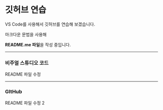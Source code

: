 # 깃허브 연습

VS Code를 사용해서 깃허브를 연습해 보겠습니다.

마크다운 문법을 사용해

**README.me 파일**을 작성 중입니다.


-----------------------------------------

### 비주얼 스튜디오 코드

README 파일 수정

-----------------------------------------

### GItHub

README 파일 수정 2

